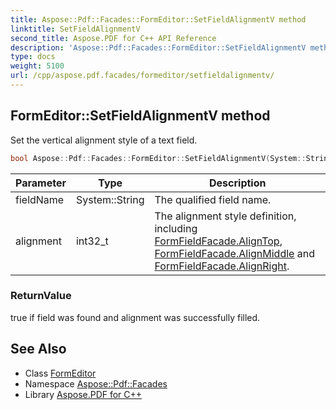 ```yaml
---
title: Aspose::Pdf::Facades::FormEditor::SetFieldAlignmentV method
linktitle: SetFieldAlignmentV
second_title: Aspose.PDF for C++ API Reference
description: 'Aspose::Pdf::Facades::FormEditor::SetFieldAlignmentV method. Set the vertical alignment style of a text field in C++.'
type: docs
weight: 5100
url: /cpp/aspose.pdf.facades/formeditor/setfieldalignmentv/
---
```

## FormEditor::SetFieldAlignmentV method


Set the vertical alignment style of a text field.

```cpp
bool Aspose::Pdf::Facades::FormEditor::SetFieldAlignmentV(System::String fieldName, int32_t alignment)
```


| Parameter | Type | Description |
| --- | --- | --- |
| fieldName | System::String | The qualified field name. |
| alignment | int32_t | The alignment style definition, including [FormFieldFacade.AlignTop](../../formfieldfacade/aligntop/), [FormFieldFacade.AlignMiddle](../../formfieldfacade/alignmiddle/) and [FormFieldFacade.AlignRight](../../formfieldfacade/alignright/). |

### ReturnValue

true if field was found and alignment was successfully filled.

## See Also

* Class [FormEditor](../)
* Namespace [Aspose::Pdf::Facades](../../)
* Library [Aspose.PDF for C++](../../../)
